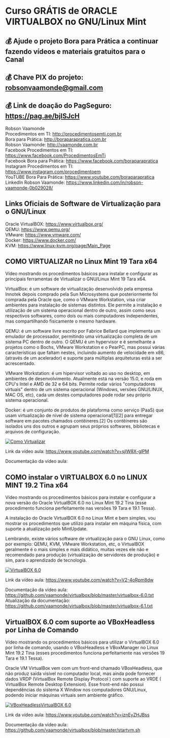 # Curso GRÁTIS de ORACLE VIRTUALBOX no GNU/Linux Mint

## 💰 Ajude o projeto Bora para Prática a continuar fazendo vídeos e materiais gratuitos para o Canal
## 💰 Chave PIX do projeto: robsonvaamonde@gmail.com
## 💰 Link de doação do PagSeguro: https://pag.ae/bjlSJcH

Robson Vaamonde<br>
Procedimentos em TI: http://procedimentosemti.com.br<br>
Bora para Prática: http://boraparapratica.com.br<br>
Robson Vaamonde: http://vaamonde.com.br<br>
Facebook Procedimentos em TI: https://www.facebook.com/ProcedimentosEmTi<br>
Facebook Bora para Prática: https://www.facebook.com/boraparapratica<br>
Instagram Procedimentos em TI: https://www.instagram.com/procedimentoem<br>
YouTUBE Bora Para Prática: https://www.youtube.com/boraparapratica<br>
LinkedIn Robson Vaamonde: https://www.linkedin.com/in/robson-vaamonde-0b029028/<br>

## **Links Oficiais de Software de Virtualização para o GNU/Linux**
Oracle VirtualBOX: https://www.virtualbox.org/<br>
QEMU: https://www.qemu.org/<br>
VMware: https://www.vmware.com/<br>
Docker: https://www.docker.com/<br>
KVM: https://www.linux-kvm.org/page/Main_Page

## **COMO VIRTUALIZAR no Linux Mint 19 Tara x64**

Vídeo mostrando os procedimentos básicos para instalar e configurar as principais ferramentas de Virtualizar o GNU/Linux Mint 19 Tara x64.

VirtualBox: é um software de virtualização desenvolvido pela empresa Innotek depois comprado pela Sun Microsystems que posteriormente foi comprada pela Oracle que, como o VMware Workstation, visa criar ambientes para instalação de sistemas distintos. Ele permite a instalação e utilização de um sistema operacional dentro de outro, assim como seus respectivos softwares, como dois ou mais computadores independentes, mas compartilhando fisicamente o mesmo hardware. 

QEMU: é um software livre escrito por Fabrice Bellard que implementa um emulador de processador, permitindo uma virtualização completa de um sistema PC dentro de outro. O QEMU é um hypervisor e é semelhante a projetos como o Bochs, VMware Workstation e o PearPC, mas possui várias características que faltam nestes, incluindo aumento de velocidade em x86, (através de um acelerador) e suporte para múltiplas arquiteturas está a ser acrescentado.

VMware Workstation: é um hipervisor voltado ao uso no desktop, em ambientes de desenvolvimento. Atualmente está na versão 15.0, e roda em CPU's Intel e AMD de 32 e 64 bits. Permite rodar vários "computadores virtuais" dentro de um sistema operacional (Windows, versões GNU/LINUX, MAC OS, etc), cada um destes computadores pode rodar seu próprio sistema operacional. 

Docker: é um conjunto de produtos de plataforma como serviço (PaaS) que usam virtualização de nível de sistema operacional[1][2] para entregar software em pacotes chamados contêineres.[2] Os contêineres são isolados uns dos outros e agrupam seus próprios softwares, bibliotecas e arquivos de configuração. 

[![Como Virtualizar](http://img.youtube.com/vi/sjlW8X-glPM/0.jpg)](http://www.youtube.com/watch?v=sjlW8X-glPM "Como Virtualizar")

Link da vídeo aula: https://www.youtube.com/watch?v=sjlW8X-glPM

Documentação da vídeo aula:

## **COMO instalar o VIRTUALBOX 6.0 no LINUX MINT 19.2 Tina x64**

Vídeo mostrando os procedimentos básicos para instalar e configurar a nova versão do Oracle VirtualBOX 6.0 no Linux Mint 19.2 Tina (esse procedimento funciona perfeitamente nas versões 19 Tara e 19.1 Tessa).

A instalação do Oracle VirtualBOX 6.0 no Linux Mint e bem simples, vou mostrar os procedimentos que utilizo para instalar em máquina física, com suporte a atualização pelo MintUpdate.

Lembrando, existe vários software de virtualização para o GNU Linux, como por exemplo: QEMU, KVM, VMware Workstation, etc, o VirtualBOX geralmente é o mais simples e mais didático, muitas vezes ele não e recomendado para produção (virtualização de servidores de produção) e sim, para o aprendizado de tecnologia.

[![VirtualBOX 6.0](http://img.youtube.com/vi/V2-4oRpm8dw/0.jpg)](http://www.youtube.com/watch?v=V2-4oRpm8dw "VirtualBOX 6.0")

Link da vídeo aula: https://www.youtube.com/watch?v=V2-4oRpm8dw

Documentação da vídeo aula: https://github.com/vaamonde/virtualbox/blob/master/virtualbox-6.0.txt<br>
Atualização da documentação: https://github.com/vaamonde/virtualbox/blob/master/virtualbox-6.1.txt

## **VirtualBOX 6.0 com suporte ao VBoxHeadless por Linha de Comando**

Vídeo mostrando os procedimentos básicos para utilizar o VirtualBOX 6.0 por linha de comando, usando o VBoxHeadless e VBoxManager no Linux Mint 19.2 Tina (esses procedimentos funciona perfeitamente nas versões 19 Tara e 19.1 Tessa).

Oracle VM VirtualBox vem com um front-end chamado VBoxHeadless, que não produz saída visível no computador local, mas ainda pode fornecer dados VRDP (VirtualBox Remote Display Protocol ) com suporte ao VRDE ( VirtualBox Remote Desktop Extension). Esse front-end não possui dependências do sistema X Window nos computadores GNU/Linux, podendo iniciar máquinas virtuais sem ambiente gráfico.

[![VBoxHeadlessVirtualBOX 6.0](http://img.youtube.com/vi/iznEyZHJBss/0.jpg)](http://www.youtube.com/watch?v=iznEyZHJBss "VBoxHeadless")

Link da vídeo aula: https://www.youtube.com/watch?v=iznEyZHJBss

Documentação da vídeo aula: https://github.com/vaamonde/virtualbox/blob/master/startvm.sh